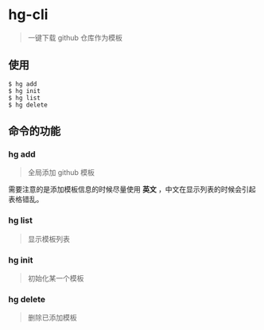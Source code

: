 # hg-cli

> 一键下载 github 仓库作为模板


## 使用

```
$ hg add
$ hg init
$ hg list
$ hg delete
```

## 命令的功能

### hg add

> 全局添加 github 模板

需要注意的是添加模板信息的时候尽量使用 **英文** ，中文在显示列表的时候会引起表格错乱。

### hg list

> 显示模板列表

### hg init

> 初始化某一个模板

### hg delete

> 删除已添加模板
